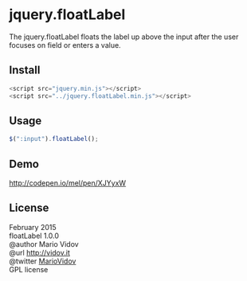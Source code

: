 # jquery.floatLabel
The jquery.floatLabel floats the label up above the input after the user focuses on field or enters a value.
## Install
```javascript
<script src="jquery.min.js"></script>
<script src="../jquery.floatLabel.min.js"></script>
```
## Usage
```javascript
$(":input").floatLabel();
```
## Demo
<a href="http://codepen.io/mel/pen/XJYyxW" target="_blank">http://codepen.io/mel/pen/XJYyxW</a>
## License
February 2015 <br />
floatLabel 1.0.0 <br />
@author Mario Vidov <br />
@url <a href="http://vidov.it" target="_blank">http://vidov.it</a> <br />
@twitter  <a href="http://twitter.com/MarioVidov" target="_blank">MarioVidov</a> <br />
GPL license
